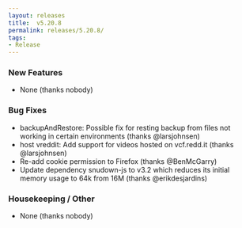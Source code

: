 ```yaml
---
layout: releases
title:  v5.20.8
permalink: releases/5.20.8/
tags:
- Release
---
```


### New Features

- None (thanks nobody)

### Bug Fixes

- backupAndRestore: Possible fix for resting backup from files not working in certain environments  (thanks @larsjohnsen)
- host vreddit: Add support for videos hosted on vcf.redd.it (thanks @larsjohnsen)
- Re-add cookie permission to Firefox (thanks @BenMcGarry)
- Update dependency snudown-js to v3.2 which reduces its initial memory usage to 64k from 16M (thanks @erikdesjardins)

### Housekeeping / Other

- None (thanks nobody)
